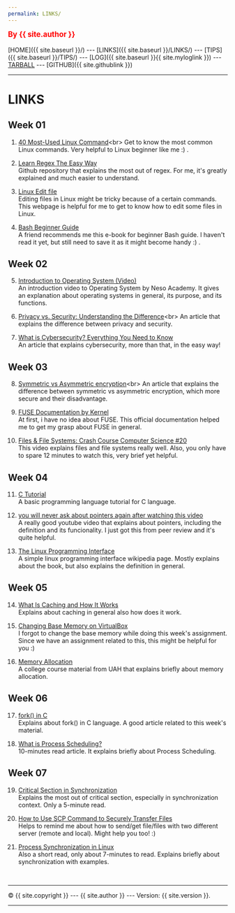```yaml
---
permalink: LINKS/
---
```

<span style="color:red; font-weight:bold; font-size:larger;">By {{ site.author }}</span>
<br><br>
[HOME]({{ site.baseurl }}/) ---
[LINKS]({{ site.baseurl }}/LINKS/) ---
[TIPS]({{ site.baseurl }}/TIPS/) ---
[LOG]({{ site.baseurl }}{{ site.myloglink }}) ---
[TARBALL](site.tarballink) ---
[GITHUB]({{ site.githublink }})
<br>
<hr>

# LINKS

## Week 01
1. [40 Most-Used Linux Command](https://kinsta.com/blog/linux-commands/#:~:text=Commands%20Cheat%20Sheet-,What%20Is%20a%20Linux%20Command%3F,abstraction%20of%20command%2Dline%20programs.)<br>
Get to know the most common Linux commands. Very helpful to Linux beginner like me :) .

2. [Learn Regex The Easy Way](https://github.com/ziishaned/learn-regex)<br>
Github repository that explains the most out of regex. For me, it's greatly explained and much easier to understand.

3. [Linux Edit file](https://www.javatpoint.com/linux-edit-file)<br>
Editing files in Linux might be tricky because of a certain commands. This webpage is helpful for me to get to know how to edit some files in Linux.  

4. [Bash Beginner Guide](https://tldp.org/LDP/Bash-Beginners-Guide/Bash-Beginners-Guide.pdf)<br>
A friend recommends me this e-book for beginner Bash guide. I haven't read it yet, but still need to save it as it might become handy :) .  

## Week 02
5. [Introduction to Operating System (Video)](https://www.youtube.com/watch?v=vBURTt97EkA)<br>
An introduction video to Operating System by Neso Academy. It gives an explanation about operating systems in general, its purpose, and its functions.  

6. [Privacy vs. Security: Understanding the Difference](https://www.auditboard.com/blog/privacy-vs-security/#:~:text=Privacy%20typically%20refers%20to%20the,%2C%20leak%2C%20or%20cyber%20attack.)<br>
An article that explains the difference between privacy and security.

7. [What is Cybersecurity? Everything You Need to Know](https://www.techtarget.com/searchsecurity/definition/cybersecurity)<br>
An article that explains cybersecurity, more than that, in the easy way!

## Week 03
8. [Symmetric vs Asymmetric encryption](https://blog.mailfence.com/symmetric-vs-asymmetric-encryption/#:~:text=Symmetric%20encryption%20uses%20a%20private,her%20private%20key%20to%20decrypt.)<br>
An article that explains the difference between symmetric vs asymmetric encryption, which more secure and their disadvantage.

9. [FUSE Documentation by Kernel](https://www.kernel.org/doc/html/latest/filesystems/fuse.html)<br>
At first, i have no idea about FUSE. This official documentation helped me to get my grasp about FUSE in general.

10. [Files & File Systems: Crash Course Computer Science #20](https://www.youtube.com/watch?v=KN8YgJnShPM)<br>
This video explains files and file systems really well. Also, you only have to spare 12 minutes to watch this, very brief yet helpful. 

## Week 04
11. [C Tutorial](https://www.tutorialspoint.com/cprogramming/index.htm)<br>
A basic programming language tutorial for C language.

12. [you will never ask about pointers again after watching this video](https://www.youtube.com/watch?v=2ybLD6_2gKM)<br>
A really good youtube video that explains about pointers, including the definition and its funcionality. I just got this from peer review and it's quite helpful.

13. [The Linux Programming Interface](https://en.wikipedia.org/wiki/The_Linux_Programming_Interface)<br>
A simple linux programming interface wikipedia page. Mostly explains about the book, but also explains the definition in general.

## Week 05
14. [What Is Caching and How It Works](https://www.fortinet.com/resources/cyberglossary/what-is-caching)<br>
Explains about caching in general also how does it work.

15. [Changing Base Memory on VirtualBox](https://osp4diss.vlsm.org/DebianGuestOnVirtualBox3.html#idx01)<br>
I forgot to change the base memory while doing this week's assignment. Since we have an assignment related to this, this might be helpful for you :)

16. [Memory Allocation](https://www.cs.uah.edu/~rcoleman/Common/C_Reference/MemoryAlloc.html)<br>
A college course material from UAH that explains briefly about memory allocation.

## Week 06
17. [fork() in C](https://www.geeksforgeeks.org/fork-system-call/)<br>
Explains about fork() in C language. A good article related to this week's material.

18. [What is Process Scheduling?](https://www.studytonight.com/operating-system/process-scheduling)<br>
10-minutes read article. It explains briefly about Process Scheduling.

## Week 07
19. [Critical Section in Synchronization](https://www.geeksforgeeks.org/g-fact-70/)<br>
Explains the most out of critical section, especially in synchronization context. Only a 5-minute read.

20. [How to Use SCP Command to Securely Transfer Files](https://linuxize.com/post/how-to-use-scp-command-to-securely-transfer-files/)<br>
Helps to remind me about how to send/get file/files with two different server (remote and local). Might help you too! :) 

21. [Process Synchronization in Linux](https://www.tutorialspoint.com/process-synchronization-in-linux)<br>
Also a short read, only about 7-minutes to read. Explains briefly about synchronization with examples.

<br>
<hr>
&copy; {{ site.copyright }} --- {{ site.author }} --- Version: {{ site.version }}.
<hr>
<br>
